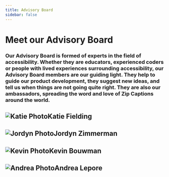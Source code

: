 ```yaml
---
title: Advisory Board
sidebar: false
---
```


# Meet our Advisory Board

### Our Advisory Board is formed of experts in the field of accessibility. Whether they are educators, experienced coders or people with lived experiences surrounding accessibility, our Advisory Board members are our guiding light. They help to guide our product development, they suggest new ideas, and tell us when things are not going quite right. They are also our ambassadors, spreading the word and love of Zip Captions around the world.





## <div style="display: flex; align-items: center;">![Katie Photo](/images/Katie_Circle.png "Katie")  Katie Fielding </div>

## <div style="display: flex; align-items: center;">![Jordyn Photo](/images/Jordyn_Circle.png "Jordyn") Jordyn Zimmerman </div>


## <div style="display: flex; align-items: center;">![Kevin Photo](/images/Kevin_Circle.png "Kevin") Kevin Bouwman </div>

## <div style="display: flex; align-items: center;">![Andrea Photo](/images/Andrea_Circle.png "Andrea") Andrea Lepore </div>